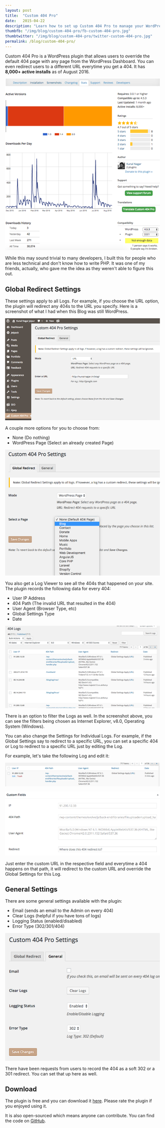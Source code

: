 ```yaml
---
layout: post
title:  "Custom 404 Pro"
date:   2015-04-22
description: "Learn how to set up Custom 404 Pro to manage your WordPress 404 Errors."
thumbfb: "/img/blog/custom-404-pro/fb-custom-404-pro.jpg"
thumbtwitter: "/img/blog/custom-404-pro/twitter-custom-404-pro.jpg"
permalink: /blog/custom-404-pro/
---
```


Custom 404 Pro is a WordPress plugin that allows users to override the default 404 page with any page from the WordPress Dashboard. You can even redirect users to a different URL everytime you get a 404. It has **8,000+ active installs** as of August 2016.

![Active Installs](/assets/img/blog/custom-404-pro/custom-404-pro-0.png)

While this may sound trivial to many developers, I built this for people who are less technical and don't know how to write PHP. It was one of my friends, actually, who gave me the idea as they weren't able to figure this out.

## Global Redirect Settings

These settings apply to all Logs. For example, if you choose the URL option, the plugin will redirect any 404s to the URL you specify. Here is a screenshot of what I had when this Blog was still WordPress.

![Default Settings on kunalnagar.in](/assets/img/blog/custom-404-pro/custom-404-pro-1.png)

A couple more options for you to choose from:

* None (Do nothing)
* WordPress Page (Select an already created Page)

![WordPress Page Redirect](/assets/img/blog/custom-404-pro/custom-404-pro-2.png)

You also get a Log Viewer to see all the 404s that happened on your site. The plugin records the following data for every 404:

* User IP Address
* 404 Path (The invalid URL that resulted in the 404)
* User Agent (Browser Type, etc)
* Global Settings Type
* Date

![Recording 404 Logs](/assets/img/blog/custom-404-pro/custom-404-pro-3.png)

There is an option to filter the Logs as well. In the screenshot above, you can see the filters being chosen as Internet Explorer, v8.0, Operating System (Windows).

You can also change the Settings for Individual Logs. For example, if the Global Settings say to redirect to a specific URL, you can set a specific 404 or Log to redirect to a specific URL just by editing the Log.

For example, let's take the following Log and edit it:

![Edit Single Log](/assets/img/blog/custom-404-pro/custom-404-pro-4.png)

![Log Custom Fields](/assets/img/blog/custom-404-pro/custom-404-pro-5.png)

Just enter the custom URL in the respective field and everytime a 404 happens on that path, it will redirect to the custom URL and override the Global Settings for this Log.

## General Settings

There are some general settings available with the plugin:

* Email (sends an email to the Admin on every 404)
* Clear Logs (helpful if you have tons of logs)
* Logging Status (enabled/disabled)
* Error Type (302/301/404)

![General Settings](/assets/img/blog/custom-404-pro/custom-404-pro-6.png)

There have been requests from users to record the 404 as a soft 302 or a 301 redirect. You can set that up here as well.

## Download

The plugin is free and you can download it [here][download-link]. Please rate the plugin if you enjoyed using it.

It is also open-sourced which means anyone can contribute. You can find the code on [GitHub][github-link].

[download-link]: https://wordpress.org/plugins/custom-404-pro
[github-link]: https://github.com/kunalnagar/custom-404-pro
